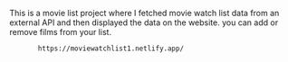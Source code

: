 This is a movie list project where I fetched movie watch list data from an external API and then displayed the data on the website. you can add or remove films from your list.                                                 
                   
           https://moviewatchlist1.netlify.app/      
 

